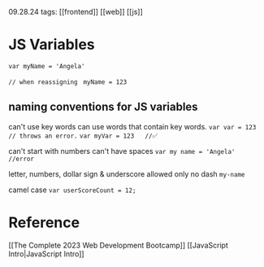 09.28.24
tags: [[frontend]] [[web]] [[js]]

# JS Variables
`var myName = 'Angela'`

`// when reassigning `
`myName = 123`

## naming conventions for JS variables
can't use key words
can use words that contain key words.
`var var = 123    // throws an error.`
`var myVar = 123   //✅`

can't start with numbers
can't have spaces
`var my name = 'Angela'   //error`

letter, numbers, dollar sign & underscore allowed only
no dash
`my-name `

camel case
`var userScoreCount = 12;`


# Reference
[[The Complete 2023 Web Development Bootcamp]]
[[JavaScript Intro|JavaScript Intro]]
